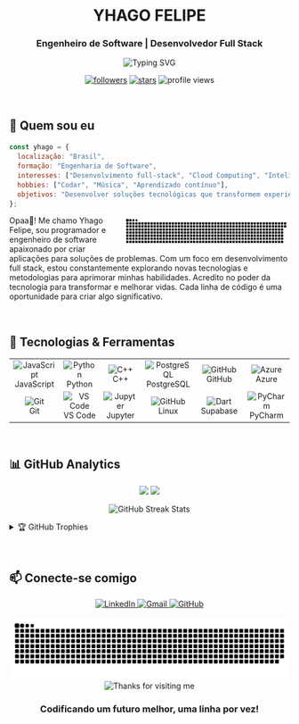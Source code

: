 <h1 align="center">YHAGO FELIPE</h1>
<h3 align="center">Engenheiro de Software | Desenvolvedor Full Stack</h3>

<p align="center">
  <img src="https://readme-typing-svg.herokuapp.com?font=Fira+Code&pause=1000&color=0969DA&center=true&vCenter=true&random=false&width=435&lines=Desenvolvedor+Full+Stack;Engenheiro+de+Software;Tecnologia+%26+Inova%C3%A7%C3%A3o" alt="Typing SVG" />
</p>

<p align="center">
  <a href="https://github.com/yyhago"><img src="https://img.shields.io/github/followers/yyhago?logo=github&style=for-the-badge" alt="followers" /></a>
  <a href="https://github.com/yyhago"><img src="https://img.shields.io/github/stars/yyhago?logo=github&style=for-the-badge" alt="stars" /></a>
  <img src="https://komarev.com/ghpvc/?username=yyhago&style=for-the-badge&color=0969da" alt="profile views" />
</p>

<br>

## 💫 Quem sou eu

```javascript
const yhago = {
  localização: "Brasil",
  formação: "Engenharia de Software",
  interesses: ["Desenvolvimento full-stack", "Cloud Computing", "Inteligencia-artificial"],
  hobbies: ["Codar", "Música", "Aprendizado contínuo"],
  objetivos: "Desenvolver soluções tecnológicas que transformem experiências"
};
```

<img align="right" width="300" src="https://github.com/CodeDiaz/CodeDiaz/raw/output/github-contribution-grid-snake.svg" alt="Snake animation" />

Opaa👋! Me chamo Yhago Felipe, sou programador e engenheiro de software apaixonado por criar aplicações para soluções de problemas. Com um foco em desenvolvimento full stack, estou constantemente explorando novas tecnologias e metodologias para aprimorar minhas habilidades. Acredito no poder da tecnologia para transformar e melhorar vidas. Cada linha de código é uma oportunidade para criar algo significativo.

<br>

## 🚀 Tecnologias & Ferramentas

<table align="center">
  <tr>
    <td align="center" width="96">
      <img src="https://techstack-generator.vercel.app/js-icon.svg" alt="JavaScript" width="65" height="65" />
      <br>JavaScript
    </td>
    <td align="center" width="96">
      <img src="https://techstack-generator.vercel.app/python-icon.svg" alt="Python" width="65" height="65" />
      <br>Python
    </td>
    <td align="center" width="96">
      <img src="https://techstack-generator.vercel.app/cpp-icon.svg" alt="C++" width="65" height="65" />
      <br>C++
    </td>
    <td align="center" width="96">
      <img src="https://techstack-generator.vercel.app/mysql-icon.svg" alt="PostgreSQL" width="65" height="65" />
      <br>PostgreSQL
    </td>
    <td align="center" width="96">
      <img src="https://techstack-generator.vercel.app/github-icon.svg" alt="GitHub" width="65" height="65" />
      <br>GitHub
    </td>
    <td align="center" width="96">
      <img src="https://techstack-generator.vercel.app/azure-icon.svg" alt="Azure" width="65" height="65" />
      <br>Azure
    </td>
  </tr>
  <tr>
    <td align="center" width="96">
      <img src="https://user-images.githubusercontent.com/25181517/192108372-f71d70ac-7ae6-4c0d-8395-51d8870c2ef0.png" alt="Git" width="48" height="48" />
      <br>Git
    </td>
    <td align="center" width="96">
      <img src="https://user-images.githubusercontent.com/25181517/192108891-d86b6220-e232-423a-bf5f-90903e6887c3.png" alt="VS Code" width="48" height="48" />
      <br>VS Code
    </td>
    <td align="center" width="96">
      <img src="https://user-images.githubusercontent.com/25181517/183914128-3fc88b4a-4ac1-40e6-9443-9a30182379b7.png" alt="Jupyter" width="48" height="48" />
      <br>Jupyter
    </td>
    <td align="center" width="96">
      <img src="https://user-images.githubusercontent.com/25181517/192108374-8da61ba1-99ec-41d7-80b8-fb2f7c0a4948.png" alt="GitHub" width="48" height="48" />
      <br>Linux
    </td>
    <td align="center" width="96">
      <img src="https://user-images.githubusercontent.com/25181517/186150304-1568ffdf-4c62-4bdc-9cf1-8d8efcea7c5b.png" alt="Dart" width="48" height="48" />
      <br>Supabase
    </td>
    <td align="center" width="96">
      <img src="https://user-images.githubusercontent.com/25181517/192109061-e138ca71-337c-4019-8d42-4792fdaa7128.png" alt="PyCharm" width="48" height="48" />
      <br>PyCharm
    </td>
  </tr>
</table>

<br>

## 📊 GitHub Analytics

<p align="center">
  <img height="180em" src="https://github-readme-stats.vercel.app/api?username=yyhago&show_icons=true&theme=tokyonight&include_all_commits=true&count_private=true&bg_color=00000000&hide_border=true" />
  <img height="180em" src="https://github-readme-stats.vercel.app/api/top-langs/?username=yyhago&layout=compact&langs_count=7&theme=tokyonight&bg_color=00000000&hide_border=true" />
</p>

<p align="center">
  <img src="https://github-readme-streak-stats.herokuapp.com/?user=yyhago&theme=tokyonight&hide_border=true&background=00000000" alt="GitHub Streak Stats" />
</p>

<details>
  <summary>🏆 GitHub Trophies</summary>
  <p align="center">
    <img src="https://github-profile-trophy.vercel.app/?username=yyhago&theme=nord&column=7&margin-w=15&margin-h=15&no-frame=true" alt="GitHub Trophies" />
  </p>
</details>

<br>

<br>

## 📫 Conecte-se comigo

<div align="center">
  <a href="https://www.linkedin.com/in/yhagofelipe/" target="_blank">
    <img src="https://img.shields.io/badge/LinkedIn-%230077B5.svg?style=for-the-badge&logo=linkedin&logoColor=white" alt="LinkedIn" />
  </a>
  <a href="mailto:yhago.felipe.teles@gmail.com" target="_blank">
    <img src="https://img.shields.io/badge/Gmail-D14836?style=for-the-badge&logo=gmail&logoColor=white" alt="Gmail" />
  </a>
  <a href="https://github.com/yyhago" target="_blank">
    <img src="https://img.shields.io/badge/GitHub-100000?style=for-the-badge&logo=github&logoColor=white" alt="GitHub" />
  </a>
</div>

<br>

<div align="center">
  <img src="https://raw.githubusercontent.com/Platane/snk/output/github-contribution-grid-snake-dark.svg" alt="GitHub Contribution Grid Snake Animation" />
</div>

<div align="center">
  <img height="120" alt="Thanks for visiting me" width="100%" src="https://raw.githubusercontent.com/BrunnerLivio/brunnerlivio/master/images/marquee.svg" />
</div>

<div align="center">
  <h3>Codificando um futuro melhor, uma linha por vez!</h3>
</div>
